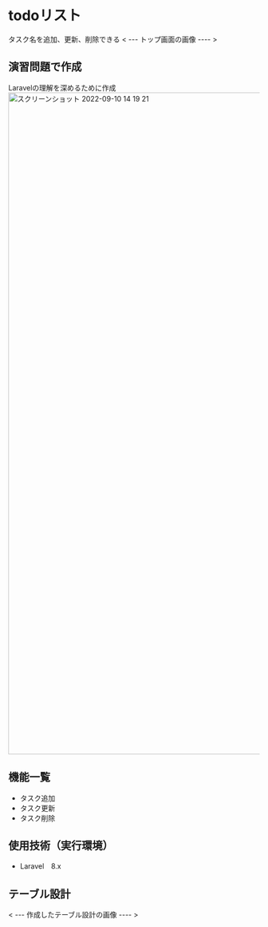 # todoリスト
タスク名を追加、更新、削除できる
< --- トップ画面の画像 ---- >

## 演習問題で作成
Laravelの理解を深めるために作成
<img width="1324" alt="スクリーンショット 2022-09-10 14 19 21" src="https://user-images.githubusercontent.com/110466543/189470457-19e62aaf-b99e-460e-ad7c-037a697a4cdf.png">


## 機能一覧
- タスク追加
- タスク更新
- タスク削除

## 使用技術（実行環境）
- Laravel　8.x

## テーブル設計
< --- 作成したテーブル設計の画像 ---- >
